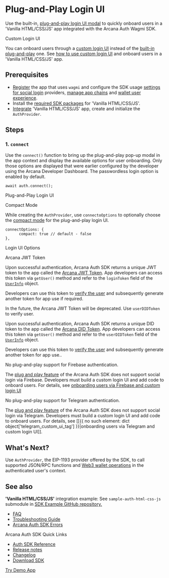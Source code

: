 # Plug-and-Play Login UI

Use the built-in, [plug-and-play login UI modal](../../../../concepts/plug-and-play-auth/) to quickly onboard users in a 'Vanilla HTML/CSS/JS' app integrated with the Arcana Auth Wagmi SDK.

Custom Login UI

You can onboard users through a [custom login UI](../../../../concepts/custom-login-ui/) instead of the [built-in plug-and-play](../../../../concepts/plug-and-play-auth/) one. See [how to use custom login UI](../custom-ui/) and onboard users in a 'Vanilla HTML/CSS/JS' app.

## Prerequisites

- [Register](../../../../setup/config-auth/register-app/) the app that uses `wagmi` and configure the SDK usage [settings for social login](../../../../setup/) providers, [manage app chains](../../../../setup/config-wallet-chains/) and [wallet user experience](../../../../setup/config-wallet/).
- Install the [required SDK packages](../../../sdk-installation/) for 'Vanilla HTML/CSS/JS'.
- [Integrate](../../../integrate/wagmi/) 'Vanilla HTML/CSS/JS' app, create and initialize the `AuthProvider`.

## Steps

### 1. `connect`

Use the `connect()` function to bring up the plug-and-play pop-up modal in the app context and display the available options for user onboarding. Only those options are displayed that were earlier configured by the developer using the Arcana Developer Dashboard. The passwordless login option is enabled by default.

```
await auth.connect();

```

Plug-and-Play Login UI

Compact Mode

While creating the `AuthProvider`, use `connectoOptions` to optionally choose the [compact mode](../../../../concepts/plug-and-play-auth/#compact-modal) for the plug-and-play login UI.

```
connectOptions: {
      compact: true // default - false
},

```

Login UI Options

Arcana JWT Token

Upon successful authentication, Arcana Auth SDK returns a unique JWT token to the app called the [Arcana JWT Token](../../../../concepts/an-jwt-token/). App developers can access this token via `getUser()` method and refer to the `loginToken` field of the [`UserInfo`](https://authsdk-ref-guide.netlify.app/interfaces/userinfo) object.

Developers can use this token to [verify the user](../../../../concepts/jwt-token-validation/) and subsequently generate another token for app use if required.

In the future, the Arcana JWT Token will be deprecated. Use `userDIDToken` to verify user.

Upon successful authentication, Arcana Auth SDK returns a unique DID token to the app called the [Arcana DID Token](../../../../concepts/an-jwt-token/). App developers can access this token via `getUser()` method and refer to the `userDIDToken` field of the [`UserInfo`](https://authsdk-ref-guide.netlify.app/interfaces/userinfo) object.

Developers can use this token to [verify the user](../../../../concepts/an-did-token/#verify-did-token) and subsequently generate another token for app use..

No plug-and-play support for Firebase authentication.

The [plug and play feature](../../../../concepts/plug-and-play-auth/) of the Arcana Auth SDK does not support social login via Firebase. Developers must build a custom login UI and add code to onboard users. For details, see [onboarding users via Firebase and custom login UI](../custom-ui/build-idm/firebase-login/)

No plug-and-play support for Telegram authentication.

The [plug and play feature](../../../../concepts/plug-and-play-auth/) of the Arcana Auth SDK does not support social login via Telegram. Developers must build a custom login UI and add code to onboard users. For details, see \[\[{{ no such element: dict object['telegram_custom_ui_tag'] }}|onboarding users via Telegram and custom login UI\]\].

## What's Next?

Use `AuthProvider`, the EIP-1193 provider offered by the SDK, to call supported JSON/RPC functions and [Web3 wallet operations](../../../web3-ops/evm/) in the authenticated user's context.

## See also

**'Vanilla HTML/CSS/JS'** integration example: See `sample-auth-html-css-js` submodule in [SDK Example GitHub repository.](https://github.com/arcana-network/auth-examples)

- [FAQ](../../../../faq/faq-gen/)
- [Troubleshooting Guide](../../../../troubleshooting/)
- [Arcana Auth SDK Errors](../../../auth-error-msg/)

Arcana Auth SDK Quick Links

- [Auth SDK Reference](https://authsdk-ref-guide.netlify.app/)
- [Release notes](../../../../relnotes/latest-auth-release-note/)
- [Changelog](https://github.com/arcana-network/auth/releases)
- [Download SDK](https://www.npmjs.com/package/@arcana/auth)

[Try Demo App](https://demo.arcana.network)
